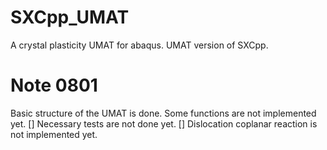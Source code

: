# SXCpp_UMAT
A crystal plasticity UMAT for abaqus. UMAT version of SXCpp.

# Note 0801
Basic structure of the UMAT is done.
Some functions are not implemented yet.
[] Necessary tests are not done yet.
[] Dislocation coplanar reaction is not implemented yet.
